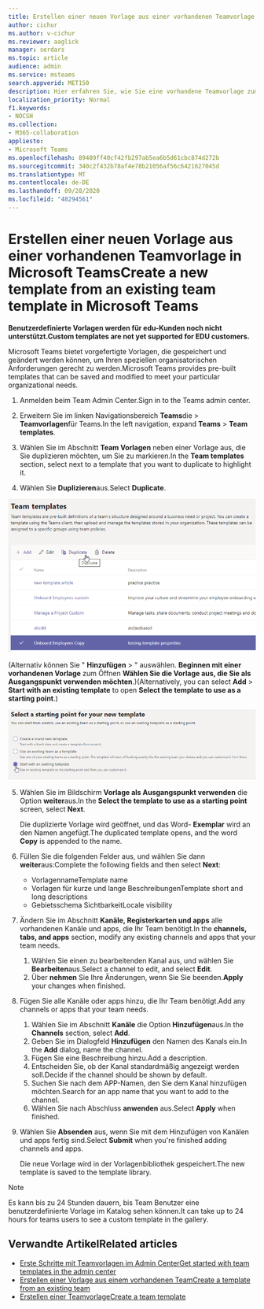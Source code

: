 ```yaml
---
title: Erstellen einer neuen Vorlage aus einer vorhandenen Teamvorlage in Microsoft Teams
author: cichur
ms.author: v-cichur
ms.reviewer: aaglick
manager: serdars
ms.topic: article
audience: admin
ms.service: msteams
search.appverid: MET150
description: Hier erfahren Sie, wie Sie eine vorhandene Teamvorlage zum Erstellen einer neuen Teamvorlage in Microsoft Teams verwenden.
localization_priority: Normal
f1.keywords:
- NOCSH
ms.collection:
- M365-collaboration
appliesto:
- Microsoft Teams
ms.openlocfilehash: 89489ff40cf42fb297ab5ea6b5d61cbc874d272b
ms.sourcegitcommit: 340c2f432b78af4e78b21056af56c6421627045d
ms.translationtype: MT
ms.contentlocale: de-DE
ms.lasthandoff: 09/28/2020
ms.locfileid: "48294561"
---
```

# <a name="create-a-new-template-from-an-existing-team-template-in-microsoft-teams"></a><span data-ttu-id="5a331-103">Erstellen einer neuen Vorlage aus einer vorhandenen Teamvorlage in Microsoft Teams</span><span class="sxs-lookup"><span data-stu-id="5a331-103">Create a new template from an existing team template in Microsoft Teams</span></span>

<span data-ttu-id="5a331-104">**Benutzerdefinierte Vorlagen werden für edu-Kunden noch nicht unterstützt.**</span><span class="sxs-lookup"><span data-stu-id="5a331-104">**Custom templates are not yet supported for EDU customers.**</span></span>

<span data-ttu-id="5a331-105">Microsoft Teams bietet vorgefertigte Vorlagen, die gespeichert und geändert werden können, um Ihren speziellen organisatorischen Anforderungen gerecht zu werden.</span><span class="sxs-lookup"><span data-stu-id="5a331-105">Microsoft Teams provides pre-built templates that can be saved and modified to meet your particular organizational needs.</span></span>

1. <span data-ttu-id="5a331-106">Anmelden beim Team Admin Center.</span><span class="sxs-lookup"><span data-stu-id="5a331-106">Sign in to the Teams admin center.</span></span>

2. <span data-ttu-id="5a331-107">Erweitern Sie im linken Navigationsbereich **Teams**die  >  **Teamvorlagen**für Teams.</span><span class="sxs-lookup"><span data-stu-id="5a331-107">In the left navigation, expand **Teams** > **Team templates**.</span></span>

3. <span data-ttu-id="5a331-108">Wählen Sie im Abschnitt **Team Vorlagen** neben einer Vorlage aus, die Sie duplizieren möchten, um Sie zu markieren.</span><span class="sxs-lookup"><span data-stu-id="5a331-108">In the **Team templates** section, select next to a template that you want to duplicate to highlight it.</span></span>

4. <span data-ttu-id="5a331-109">Wählen Sie **Duplizieren**aus.</span><span class="sxs-lookup"><span data-stu-id="5a331-109">Select **Duplicate**.</span></span>

![Abbildung des Dialogfelds "Team Vorlagen" mit hervorgehobener Option "hinzufügen"](media/template-duplicate.png)

<span data-ttu-id="5a331-111">(Alternativ können Sie " **Hinzufügen**  >  " auswählen. **Beginnen mit einer vorhandenen Vorlage** zum Öffnen **Wählen Sie die Vorlage aus, die Sie als Ausgangspunkt verwenden möchten**.)</span><span class="sxs-lookup"><span data-stu-id="5a331-111">(Alternatively, you can select **Add** > **Start with an existing template** to open **Select the template to use as a starting point**.)</span></span>

![Abbildung des Bildschirms "Startpunkt für Team Vorlagen" mit hervorgehobener Option "mit einer vorhandenen Vorlage beginnen".](media/template-start-existing-template.png)

5. <span data-ttu-id="5a331-113">Wählen Sie im Bildschirm **Vorlage als Ausgangspunkt verwenden** die Option **weiter**aus.</span><span class="sxs-lookup"><span data-stu-id="5a331-113">In the **Select the template to use as a starting point** screen, select **Next**.</span></span>

    <span data-ttu-id="5a331-114">Die duplizierte Vorlage wird geöffnet, und das Word- **Exemplar** wird an den Namen angefügt.</span><span class="sxs-lookup"><span data-stu-id="5a331-114">The duplicated template opens, and the word **Copy** is appended to the name.</span></span>

6. <span data-ttu-id="5a331-115">Füllen Sie die folgenden Felder aus, und wählen Sie dann **weiter**aus:</span><span class="sxs-lookup"><span data-stu-id="5a331-115">Complete the following fields and then select **Next**:</span></span>
    - <span data-ttu-id="5a331-116">Vorlagenname</span><span class="sxs-lookup"><span data-stu-id="5a331-116">Template name</span></span>
    - <span data-ttu-id="5a331-117">Vorlagen für kurze und lange Beschreibungen</span><span class="sxs-lookup"><span data-stu-id="5a331-117">Template short and long descriptions</span></span>
    - <span data-ttu-id="5a331-118">Gebietsschema Sichtbarkeit</span><span class="sxs-lookup"><span data-stu-id="5a331-118">Locale visibility</span></span>  

7. <span data-ttu-id="5a331-119">Ändern Sie im Abschnitt **Kanäle, Registerkarten und apps** alle vorhandenen Kanäle und apps, die Ihr Team benötigt.</span><span class="sxs-lookup"><span data-stu-id="5a331-119">In the **channels, tabs, and apps** section, modify any existing channels and apps that your team needs.</span></span>

    1. <span data-ttu-id="5a331-120">Wählen Sie einen zu bearbeitenden Kanal aus, und wählen Sie **Bearbeiten**aus.</span><span class="sxs-lookup"><span data-stu-id="5a331-120">Select a channel to edit, and select **Edit**.</span></span>
    2. <span data-ttu-id="5a331-121">Über **nehmen** Sie Ihre Änderungen, wenn Sie Sie beenden.</span><span class="sxs-lookup"><span data-stu-id="5a331-121">**Apply** your changes when finished.</span></span>

8. <span data-ttu-id="5a331-122">Fügen Sie alle Kanäle oder apps hinzu, die Ihr Team benötigt.</span><span class="sxs-lookup"><span data-stu-id="5a331-122">Add any channels or apps that your team needs.</span></span>

    1. <span data-ttu-id="5a331-123">Wählen Sie im Abschnitt **Kanäle** die Option **Hinzufügen**aus.</span><span class="sxs-lookup"><span data-stu-id="5a331-123">In the **Channels** section, select **Add**.</span></span>
    2. <span data-ttu-id="5a331-124">Geben Sie im Dialogfeld **Hinzufügen** den Namen des Kanals ein.</span><span class="sxs-lookup"><span data-stu-id="5a331-124">In the **Add** dialog, name the channel.</span></span>
    3. <span data-ttu-id="5a331-125">Fügen Sie eine Beschreibung hinzu.</span><span class="sxs-lookup"><span data-stu-id="5a331-125">Add a description.</span></span>
    4. <span data-ttu-id="5a331-126">Entscheiden Sie, ob der Kanal standardmäßig angezeigt werden soll.</span><span class="sxs-lookup"><span data-stu-id="5a331-126">Decide if the channel should be shown by default.</span></span>
    5. <span data-ttu-id="5a331-127">Suchen Sie nach dem APP-Namen, den Sie dem Kanal hinzufügen möchten.</span><span class="sxs-lookup"><span data-stu-id="5a331-127">Search for an app name that you want to add to the channel.</span></span>
    6. <span data-ttu-id="5a331-128">Wählen Sie nach Abschluss **anwenden** aus.</span><span class="sxs-lookup"><span data-stu-id="5a331-128">Select **Apply** when finished.</span></span>

7. <span data-ttu-id="5a331-129">Wählen Sie **Absenden** aus, wenn Sie mit dem Hinzufügen von Kanälen und apps fertig sind.</span><span class="sxs-lookup"><span data-stu-id="5a331-129">Select **Submit** when you're finished adding channels and apps.</span></span>

    <span data-ttu-id="5a331-130">Die neue Vorlage wird in der Vorlagenbibliothek gespeichert.</span><span class="sxs-lookup"><span data-stu-id="5a331-130">The new template is saved to the template library.</span></span>

> [!Note]
> <span data-ttu-id="5a331-131">Es kann bis zu 24 Stunden dauern, bis Team Benutzer eine benutzerdefinierte Vorlage im Katalog sehen können.</span><span class="sxs-lookup"><span data-stu-id="5a331-131">It can take up to 24 hours for teams users to see a custom template in the gallery.</span></span>

## <a name="related-articles"></a><span data-ttu-id="5a331-132">Verwandte Artikel</span><span class="sxs-lookup"><span data-stu-id="5a331-132">Related articles</span></span>

- [<span data-ttu-id="5a331-133">Erste Schritte mit Teamvorlagen im Admin Center</span><span class="sxs-lookup"><span data-stu-id="5a331-133">Get started with team templates in the admin center</span></span>](get-started-with-teams-templates-in-the-admin-console.md)
- [<span data-ttu-id="5a331-134">Erstellen einer Vorlage aus einem vorhandenen Team</span><span class="sxs-lookup"><span data-stu-id="5a331-134">Create a template from an existing team</span></span>](create-template-from-existing-team.md)
- [<span data-ttu-id="5a331-135">Erstellen einer Teamvorlage</span><span class="sxs-lookup"><span data-stu-id="5a331-135">Create a team template</span></span>](create-a-team-template.md)
